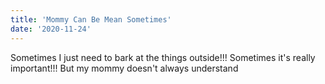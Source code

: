 ```yaml
---
title: 'Mommy Can Be Mean Sometimes'
date: '2020-11-24'
---
```


Sometimes I just need to bark at the things outside!!! Sometimes it's really important!!! But my mommy doesn't always understand